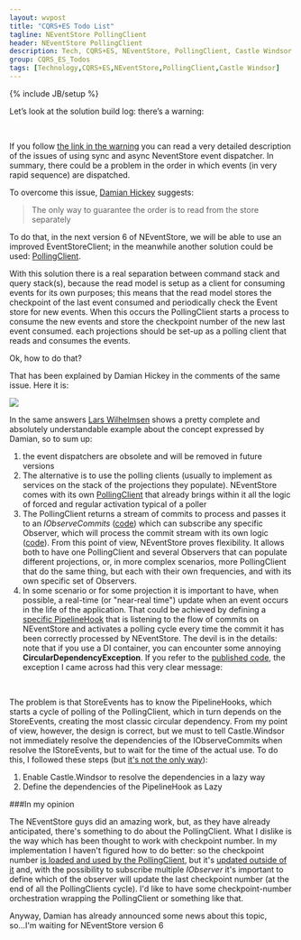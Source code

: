 ```yaml
---
layout: wvpost
title: "CQRS+ES Todo List"
tagline: NEventStore PollingClient
header: NEventStore PollingClient
description: Tech, CQRS+ES, NEventStore, PollingClient, Castle Windsor
group: CQRS_ES_Todos
tags: [Technology,CQRS+ES,NEventStore,PollingClient,Castle Windsor]
---
```

{% include JB/setup %}

Let’s look at the solution build log: there’s a warning:

<script type="syntaxhighlighter" class="brush: csharp">
<![CDATA[
6>------ Rebuild All started: Project: Web.UI, Configuration: Debug Any CPU ------
6>D:\Sviluppo\CQRS-ES-Todos\Web.UI\Injection\Installers\EventStoreInstaller.cs(86,21,86,57): warning CS0618: 'NEventStore.DispatcherWireupExtensions.UsingSynchronousDispatchScheduler(NEventStore.Wireup)' is obsolete: 'This will be removed in v6 https://github.com/NEventStore/NEventStore/issues/360'
6>  Web.UI -> D:\Sviluppo\CQRS-ES-Todos\Web.UI\bin\Web.UI.dll
========== Rebuild All: 6 succeeded, 0 failed, 0 skipped ==========
]]></script> 


If you follow <a href="https://github.com/NEventStore/NEventStore/issues/360" target="_blank">the link in the warning</a> you can read a very detailed description of the issues of using sync and async NeventStore event dispatcher. In summary, there could be a problem in the order in which events (in very rapid sequence) are dispatched.


To overcome this issue, <a href="https://github.com/damianh" target="_blank">Damian Hickey</a> suggests:

> The only way to guarantee the order is to read from the store separately

To do that, in the next version 6 of NEventStore, we will be able to use an improved EventStoreClient; in the meanwhile another solution could be used: <a href="https://github.com/NEventStore/NEventStore/issues/390" target="_blank">PollingClient</a>.

With this solution there is a real separation between command stack and query stack(s), because the read model is setup as a client for consuming events for its own purposes; this means that the read model stores the checkpoint of the last event consumed and periodically check the Event store for new events. When this occurs the PollingClient starts a process to consume the new events and store the checkpoint number of the new last event consumed.
each projections should be set-up as a polling client that reads and consumes the events.

Ok, how to do that?

That has been explained by Damian Hickey in the comments of the same issue. Here it is:


<img src="{{ BASE_PATH }}/images/cqrses/dispatcher-issue-comments.png" class="img-rounded" />

In the same answers <a href="https://github.com/larsw" target="_blank">Lars Wilhelmsen</a> shows a pretty complete and absolutely understandable example about the concept expressed by Damian, so to sum up:

1. the event dispatchers are obsolete and will be removed in future versions
2. The alternative is to use the polling clients (usually to implement as services on the stack of the projections they populate). NEventStore comes with its own <a href="https://github.com/NEventStore/NEventStore/blob/master/src/NEventStore/Client/PollingClient.cs" target="_blank">PollingClient</a> that already brings within it all the logic of forced and regular activation typical of a poller
3. The PollingClient returns a stream of commits to process and passes it to an _IObserveCommits_ (<a href="https://github.com/williamverdolini/CQRS-ES-Todos/blob/master/Todo.QueryStack/Logic/EventObserverSubscriptionFactory.cs#L31-L43" target="_blank">code</a>) which can subscribe any specific Observer, which will process the commit stream with its own logic (<a href="https://github.com/williamverdolini/CQRS-ES-Todos/blob/master/Todo.QueryStack/Logic/ReadModelCommitObserver.cs" target="_blank">code</a>). From this point of view, NEventStore proves flexibility. It allows both to have one PollingClient and several Observers that can populate different projections, or, in more complex scenarios, more PollingClient that do the same thing, but each with their own frequencies, and with its own specific set of Observers.
4. In some scenario or for some projection it is important to have, when possible, a real-time (or "near-real time") update when an event occurs in the life of the application. That could be achieved by defining a <a href="https://github.com/williamverdolini/CQRS-ES-Todos/blob/master/Todo.Infrastructure/Events/Polling/LowLatencyPollingPipelineHook.cs" target="_blank">specific PipelineHook</a> that is listening to the flow of commits on NEventStore and activates a polling cycle every time the commit it has been correctly processed by NEventStore. The devil is in the details: note that if you use a DI container, you can encounter some annoying **CircularDependencyException**. If you refer to the <a href="https://github.com/williamverdolini/CQRS-ES-Todos" target="_blank">published code</a>, the exception I came across had this very clear message:

<script type="syntaxhighlighter" class="brush: csharp">
<![CDATA[
Castle.MicroKernel.CircularDependencyException was unhandled by user code
  HelpLink=groups.google.com/group/castle-project-users
  HResult=-2146233088
  Message=Dependency cycle has been detected when trying to resolve component 'Late bound NEventStore.IStoreEvents'.
The resolution tree that resulted in the cycle is the following:
Component 'Late bound NEventStore.IStoreEvents' resolved as dependency of
	component 'Todo.QueryStack.Logic.EventObserverSubscriptionFactory' resolved as dependency of
	component 'Late bound NEventStore.Client.IObserveCommits' resolved as dependency of
	component 'Todo.Infrastructure.Events.Polling.LowLatencyPollingPipelineHook' resolved as dependency of
	component 'Web.UI.Injection.Installers.NEventStoreFactory' resolved as dependency of
	component 'Late bound NEventStore.IStoreEvents' which is the root component being resolved.
]]></script> 

The problem is that StoreEvents has to know the PipelineHooks, which starts a cycle of polling of the PollingClient, which in turn depends on the StoreEvents, creating the most classic circular dependency. From my point of view, however, the design is correct, but we must to tell Castle.Windsor not immediately resolve the dependencies of the IObserveCommits when resolve the IStoreEvents, but to wait for the time of the actual use. To do this, I followed these steps (but <a href="http://kozmic.net/2009/11/15/castle-windsor-lazy-loading/" target="_blank">it's not the only way</a>):

<ol>
<li>Enable Castle.Windsor to resolve the dependencies in a lazy way

<script type="syntaxhighlighter" class="brush: csharp">
<![CDATA[
container.Register(Component.For<ILazyComponentLoader>().ImplementedBy<LazyOfTComponentLoader>());
]]></script> 
</li>
<li>
Define the dependencies of the PipelineHook as Lazy

<script type="syntaxhighlighter" class="brush: csharp;highlight: [3,5]">
<![CDATA[
public class LowLatencyPollingPipelineHook : PipelineHookBase
{
	private readonly Lazy<IObserveCommits> commitsObserver;

	public LowLatencyPollingPipelineHook(Lazy<IObserveCommits> commitsObserver)
	{
		Contract.Requires<ArgumentNullException>(commitsObserver != null, "commitsObserver");
		this.commitsObserver = commitsObserver;
	}

	public override void PostCommit(ICommit committed)
	{
		base.PostCommit(committed);
		commitsObserver.Value.PollNow();
	}
}
]]></script> 

</li>
</ol>

###In my opinion

The NEventStore guys did an amazing work, but, as they have already anticipated, there's something to do about the PollingClient. What I dislike is the way which has been thought to work with checkpoint number. In my implementation I haven't figured how to do better: so the checkpoint number <a href="https://github.com/williamverdolini/CQRS-ES-Todos/blob/master/Todo.QueryStack/Logic/EventObserverSubscriptionFactory.cs#L34" target="_blank">is loaded and used by the PollingClient</a>, but it's <a href="https://github.com/williamverdolini/CQRS-ES-Todos/blob/master/Todo.QueryStack/Logic/ReadModelCommitObserver.cs#L36" target="_blank">updated outside of it</a> and, with the possibility to subscribe multiple _IObserver_ it's important to define which of the observer will update the last checkpoint number (at the end of all the PollingClients cycle). I'd like to have some checkpoint-number orchestration wrapping the PollingClient or something like that. 

Anyway, Damian has already announced some news about this topic, so...I'm waiting for NEventStore version 6